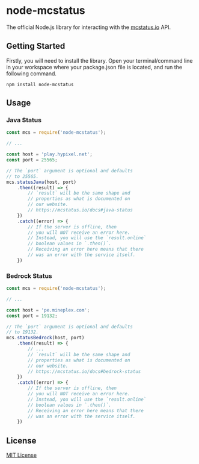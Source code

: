 # node-mcstatus
The official Node.js library for interacting with the [mcstatus.io](https://mcstatus.io) API.

## Getting Started

Firstly, you will need to install the library. Open your terminal/command line in your workspace where your package.json file is located, and run the following command.

```
npm install node-mcstatus
```

## Usage

### Java Status

```javascript
const mcs = require('node-mcstatus');

// ...

const host = 'play.hypixel.net';
const port = 25565;

// The `port` argument is optional and defaults
// to 25565.
mcs.statusJava(host, port)
    .then((result) => {
        // `result` will be the same shape and
        // properties as what is documented on
        // our website.
        // https://mcstatus.io/docs#java-status
    })
    .catch((error) => {
        // If the server is offline, then
        // you will NOT receive an error here.
        // Instead, you will use the `result.online`
        // boolean values in `.then()`.
        // Receiving an error here means that there
        // was an error with the service itself.
    })
```

### Bedrock Status

```javascript
const mcs = require('node-mcstatus');

// ...

const host = 'pe.mineplex.com';
const port = 19132;

// The `port` argument is optional and defaults
// to 19132.
mcs.statusBedrock(host, port)
    .then((result) => {
        // ...
        // `result` will be the same shape and
        // properties as what is documented on
        // our website.
        // https://mcstatus.io/docs#bedrock-status
    })
    .catch((error) => {
        // If the server is offline, then
        // you will NOT receive an error here.
        // Instead, you will use the `result.online`
        // boolean values in `.then()`.
        // Receiving an error here means that there
        // was an error with the service itself.
    })
```

## License
[MIT License](https://github.com/mcstatus-io/node-mcstatus/blob/main/LICENSE)